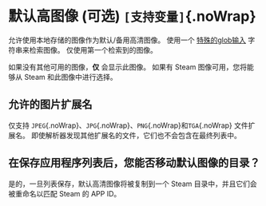 # 默认高图像 (可选) `[支持变量]`{.noWrap}

允许使用本地存储的图像作为默认/备用高清图像。 使用一个 [特殊的glob输入](#special-glob-input) 字符串来检索图像。 仅使用第一个检索到的图像。

如果没有其他可用的图像，**仅** 会显示此图像。 如果有 Steam 图像可用，您将能够从 Steam 和此图像中进行选择。

## 允许的图片扩展名

仅支持 `JPEG`{.noWrap}、`JPG`{.noWrap}、`PNG`{.noWrap}和`TGA`{.noWrap} 文件扩展名。 即使解析器发现其他扩展名的文件，它们也不会包含在最终列表中。

## 在保存应用程序列表后，您能否移动默认图像的目录？

是的，一旦列表保存，默认高清图像将被复制到一个 Steam 目录中，并且它们会被重命名以匹配 Steam 的 APP ID。
